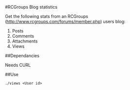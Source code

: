 #RCGroups Blog statistics

Get the following stats from an RCGroups (http://www.rcgroups.com/forums/member.php) users blog:

1. Posts
2. Comments
3. Attachments
4. Views

##Dependancies

Needs CURL

##Use

`./views <User id>`
